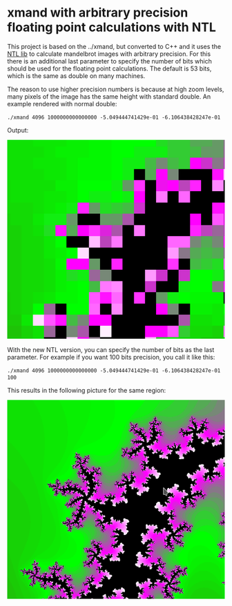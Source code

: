 # xmand with arbitrary precision floating point calculations with NTL

This project is based on the ../xmand, but converted to C++ and it uses the
[NTL lib](https://www.shoup.net/ntl/) to calculate mandelbrot images with
arbitrary precision. For this there is an additional last parameter to specify
the number of bits which should be used for the floating point calculations.
The default is 53 bits, which is the same as double on many machines.

The reason to use higher precision numbers is because at high zoom levels,
many pixels of the image has the same height with standard double.
An example rendered with normal double:

```
./xmand 4096 1000000000000000 -5.049444741429e-01 -6.106438428247e-01
```

Output:

![double xmand](old.png "double xmand")

With the new NTL version, you can specify the number of bits as the last parameter.
For example if you want 100 bits precision, you call it like this:

```
./xmand 4096 1000000000000000 -5.049444741429e-01 -6.106438428247e-01 100
```

This results in the following picture for the same region:

![NTL xmand](new.png "NTL xmand")
